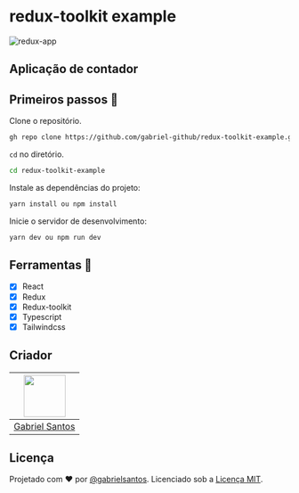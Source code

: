 # redux-toolkit example

![redux-app](https://user-images.githubusercontent.com/51973430/183463487-34c71f34-285e-458b-909c-3b6940d26f10.png)



## Aplicação de contador


## Primeiros passos 🏁

Clone o repositório.

```sh
gh repo clone https://github.com/gabriel-github/redux-toolkit-example.git
```

`cd` no diretório.

```sh
cd redux-toolkit-example
```

Instale as dependências do projeto:

```sh
yarn install ou npm install
```

Inicie o servidor de desenvolvimento:

```sh
yarn dev ou npm run dev
```

## Ferramentas 🧰
- [x] React
- [x] Redux
- [x] Redux-toolkit
- [x] Typescript
- [x] Tailwindcss

## Criador


| [<img src="https://user-images.githubusercontent.com/51973430/179022043-26c96d85-2752-4b84-a896-dcff97ed7249.png" width="75px;"/>](https://github.com/gabriel-github) |
| :-----------------------------------------------------------------------------------------------------------------------------------------------------------------: |
|                                                          [Gabriel Santos](https://github.com/gabriel-github)                                                          |

## Licença

Projetado com ♥ por [@gabrielsantos](https://www.instagram.com/gabrielferrsantos201/). Licenciado sob a [Licença MIT](licença).
